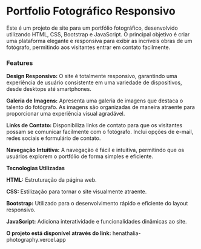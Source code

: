 # **Portfolio Fotográfico Responsivo**

Este é um projeto de site para um portfólio fotográfico, desenvolvido utilizando HTML, CSS, Bootstrap e JavaScript. O principal objetivo é criar uma plataforma elegante e responsiva para exibir as incríveis obras de um fotógrafo, permitindo aos visitantes entrar em contato facilmente.

### Features
**Design Responsivo:** O site é totalmente responsivo, garantindo uma experiência de usuário consistente em uma variedade de dispositivos, desde desktops até smartphones.

**Galeria de Imagens:** Apresenta uma galeria de imagens que destaca o talento do fotógrafo. As imagens são organizadas de maneira atraente para proporcionar uma experiência visual agradável.

**Links de Contato:** Disponibiliza links de contato para que os visitantes possam se comunicar facilmente com o fotógrafo. Inclui opções de e-mail, redes sociais e formulário de contato.

**Navegação Intuitiva:** A navegação é fácil e intuitiva, permitindo que os usuários explorem o portfólio de forma simples e eficiente.

**Tecnologias Utilizadas**

**HTML:** Estruturação da página web.

**CSS:** Estilização para tornar o site visualmente atraente.

**Bootstrap:** Utilizado para o desenvolvimento rápido e eficiente do layout responsivo.

**JavaScript:** Adiciona interatividade e funcionalidades dinâmicas ao site.

**O projeto está disponível através do link:** henathalia-photography.vercel.app

